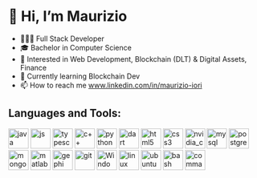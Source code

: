 # 👋 Hi, I’m Maurizio

- 👨🏽‍💻 Full Stack Developer
- 🎓 Bachelor in Computer Science
- 👀 Interested in Web Development, Blockchain (DLT) & Digital Assets, Finance
- 🌱 Currently learning Blockchain Dev
- 📫 How to reach me www.linkedin.com/in/maurizio-iori


## Languages and Tools:

[<img alt="java" width="40px" src="https://user-images.githubusercontent.com/52386206/150535090-6deb3ee1-c7fd-4de0-afc4-bbebd5eb9ab9.png" />][1]
[<img alt="js" width="40px" src="https://user-images.githubusercontent.com/52386206/150535270-141e2728-9e22-4796-860b-9d917e4154e6.png" />][2]
[<img alt="typescript" width="40px" src="https://github.com/user-attachments/assets/ba76f9ce-001b-4f59-bd44-0480a328cb16" />][3]
[<img alt="c++" width="40px" src="https://user-images.githubusercontent.com/52386206/150535134-eea8d9bf-8f8b-4802-bb11-6e42cf252c1c.png" />][4]
[<img alt="python" width="40px" src="https://user-images.githubusercontent.com/52386206/150535161-cb4de80a-3286-46a3-9585-161f0b0532aa.png" />][5]
[<img alt="dart" width="40px" src="https://github.com/user-attachments/assets/2620a4a5-caf9-4da2-85c8-231954722182" />][6]
[<img alt="html5" width="40px" src="https://user-images.githubusercontent.com/52386206/150535387-60826c1c-a226-4e60-9e4f-71d50431a1e3.png" />][7]
[<img alt="css3" width="40px" src="https://user-images.githubusercontent.com/52386206/150535395-539117ce-abac-4cf1-b1d8-58dfaeefebfd.png" />][8]
[<img alt="nvidia_cuda" width="40px" src="https://user-images.githubusercontent.com/52386206/150535442-14c5c144-3dc8-4a47-9f38-a350df254150.jpg" />][9]
[<img alt="mysql" width="40px" src="https://user-images.githubusercontent.com/52386206/150535520-f4432f36-c93f-41cb-85ba-81ac945dc0d6.png" />][10]
[<img alt="postgresql" width="40px" src="https://user-images.githubusercontent.com/52386206/150535530-cbc96ef9-8ba3-41d5-9c59-996b6af42089.png" />][11]
[<img alt="mongodb" width="40px" src="https://user-images.githubusercontent.com/52386206/150535540-3e422cb2-ee24-4255-9f26-97f0fe9a909a.png" />][12]
[<img alt="matlab" width="40px" src="https://user-images.githubusercontent.com/52386206/150535590-9e81133f-506d-48d6-905d-8e5bbe6373cc.png" />][13]
[<img alt="gephi" width="40px" src="https://user-images.githubusercontent.com/52386206/150541842-f7c3cbe1-cbdc-4391-af9c-397b45964b60.png" />][14]
[<img alt="git" width="40px" src="https://user-images.githubusercontent.com/52386206/150541863-ab8267b3-f597-4135-ab7a-b8b75ed20386.png" />][15]
[<img alt="Windows 11 Icon" width="40px" src="https://user-images.githubusercontent.com/52386206/150541909-881755c7-69bf-4d5c-8dc6-aaefa2c864fa.png" />][16]
[<img alt="linux" width="40px" src="https://user-images.githubusercontent.com/52386206/150541925-f3995c84-a6aa-448c-b83d-826948c0b672.png" />][17]
[<img alt="ubuntu" width="40px" src="https://user-images.githubusercontent.com/52386206/150541937-22047956-293e-4f99-ba22-67c4c226e39f.png" />][18]
[<img alt="bash" width="40px" src="https://user-images.githubusercontent.com/52386206/150536634-d310c180-83eb-4e9e-80bb-ca408eb8a2c5.png" />][19]
[<img alt="command_prompt" width="40px" src="https://user-images.githubusercontent.com/52386206/150542240-ea5c40b4-b6df-4fab-995e-3aa88413f0ff.png" />][20]

[1]: https://www.java.com/en/
[2]: https://www.javascript.com/
[3]: https://www.typescriptlang.org/
[4]: https://isocpp.org/
[5]: https://www.python.org/
[6]: https://dart.dev/
[7]: https://html5.org/
[8]: https://www.w3.org/Style/CSS/Overview.en.html
[9]: https://developer.nvidia.com/cuda-downloads
[10]: https://www.mysql.com/
[11]: https://www.postgresql.org/
[12]: https://www.mongodb.com/
[13]: https://it.mathworks.com/products/matlab.html
[14]: https://gephi.org/
[15]: https://git-scm.com/
[16]: https://www.microsoft.com/en-us/windows/windows-11
[17]: https://www.linux.org/
[18]: https://ubuntu.com/
[19]: https://www.gnu.org/software/bash/
[20]: https://en.wikipedia.org/wiki/Command-line_interface#Command_prompt

<!---
MauriBTC/MauriBTC is a ✨ special ✨ repository because its `README.md` (this file) appears on your GitHub profile.
You can click the Preview link to take a look at your changes.
--->
